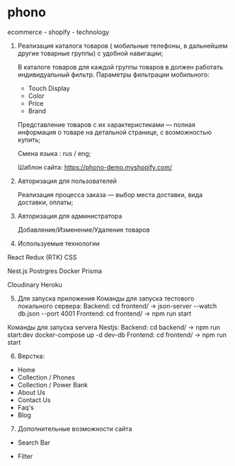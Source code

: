 # phono
ecommerce - shopify - technology

1.  Реализация каталога товаров ( мобильные телефоны, в дальнейшем другие товарные группы) с удобной навигации; 

    В каталоге товаров для каждой группы товаров в должен работать индивидуальный фильтр. 
    Параметры фильтрации мобильного: 
     - Touch Display
     - Color
     - Price
     - Brand
 
    Представление товаров с их характеристиками — полная информация о товаре на детальной странице, с возможностью купить; 

    

    Смена языка : rus / eng;


    Шаблон сайта: https://phono-demo.myshopify.com/

2. Авторизация для пользователей 
    
    Реализация процесса заказа — выбор места доставки, вида доставки, оплаты; 

3. Авторизация для администратора

    Добавление/Изменение/Удаление товаров

4. Используемые технологии

  React 
  Redux (RTK)
  CSS

  Nest.js 
  Postrgres
  Docker 
  Prisma

  Cloudinary
  Heroku



5. Для запуска приложения
Команды для запуска тестового локального сервера:
Backend: cd frontend/ -> json-server --watch db.json --port 4001
Frontend: cd frontend/ -> npm run start

Команды для запуска servera Nestjs:
Backend: cd backend/ -> npm run start:dev
         docker-compose up -d dev-db
Frontend: cd frontend/ -> npm run start


6. Верстка: 
- Home
- Collection / Phones
- Collection / Power Bank
- About Us
- Contact Us
- Faq's
- Blog


7. Дополнительные возможности сайта
+ Search Bar
- Filter
